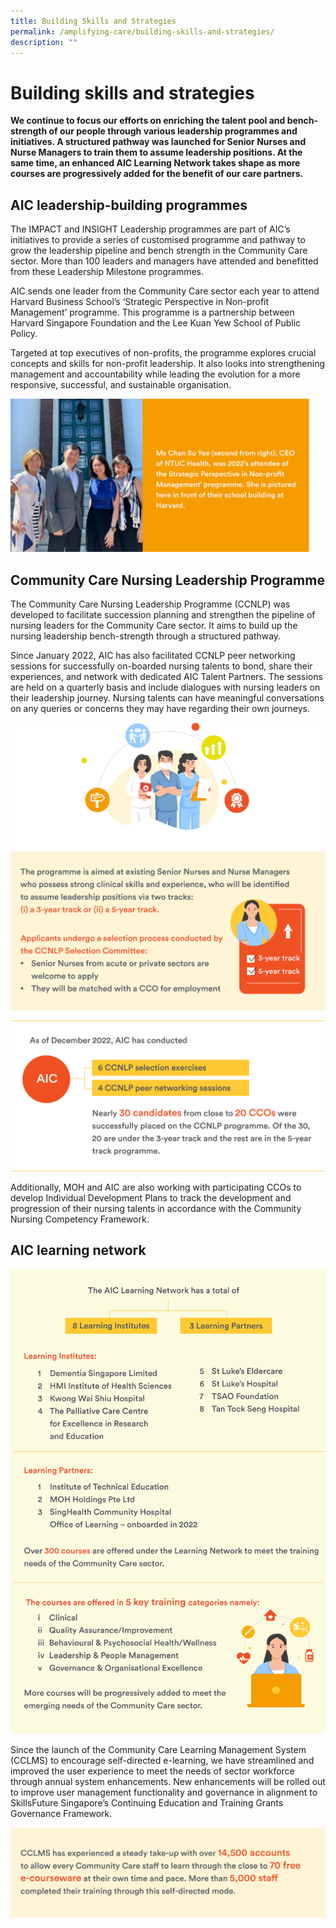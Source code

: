 ```yaml
---
title: Building Skills and Strategies
permalink: /amplifying-care/building-skills-and-strategies/
description: ""
---
```

# Building skills and strategies
**We continue to focus our efforts on enriching the talent pool and bench-strength of our people through various leadership programmes and initiatives. A structured pathway was launched for Senior Nurses and Nurse Managers to train them to assume leadership positions. At the same time, an enhanced AIC Learning Network takes shape as more courses are progressively added for the benefit of our care partners.**

## AIC leadership-building programmes
The IMPACT and INSIGHT Leadership programmes are part of AIC’s initiatives to provide a series of customised programme and pathway to grow the leadership pipeline and bench strength in the Community Care sector. More than 100 leaders and managers have attended and benefitted from these Leadership Milestone programmes. 

AIC sends one leader from the Community Care sector each year to attend Harvard Business School’s ‘Strategic Perspective in Non-profit Management’ programme. This programme is a partnership between Harvard Singapore Foundation and the Lee Kuan Yew School of Public Policy.

Targeted at top executives of non-profits, the programme explores crucial concepts and skills for non-profit leadership. It also looks into strengthening management and accountability while leading the evolution for a more responsive, successful, and sustainable organisation.

![](/images/ms-chan-su-yee.png)

## Community Care Nursing Leadership Programme
The Community Care Nursing Leadership Programme (CCNLP) was developed to facilitate succession planning and strengthen the pipeline of nursing leaders for the Community Care sector. It aims to build up the nursing leadership bench-strength through a structured pathway.

Since January 2022, AIC has also facilitated CCNLP peer networking sessions for successfully on-boarded nursing talents to bond, share their experiences, and network with dedicated AIC Talent Partners. The sessions are held on a quarterly basis and include dialogues with nursing leaders on their leadership journey. Nursing talents can have meaningful conversations on any queries or concerns they may have regarding their own journeys.

![](/images/3-year-5-year-track.png)

![](/images/6-ccnlp-selection.png)

Additionally, MOH and AIC are also working with participating CCOs to develop Individual Development Plans to track the development and progression of their nursing talents in accordance with the Community Nursing Competency Framework. 

## AIC learning network
![](/images/the-aic-learning-network.png)

Since the launch of the Community Care Learning Management System (CCLMS) to encourage self-directed e-learning, we have streamlined and improved the user experience to meet the needs of sector workforce through annual system enhancements. New enhancements will be rolled out to improve user management functionality and governance in alignment to SkillsFuture Singapore’s Continuing Education and Training Grants Governance Framework. 

![](/images/building-skills-and-strategies_12.png)